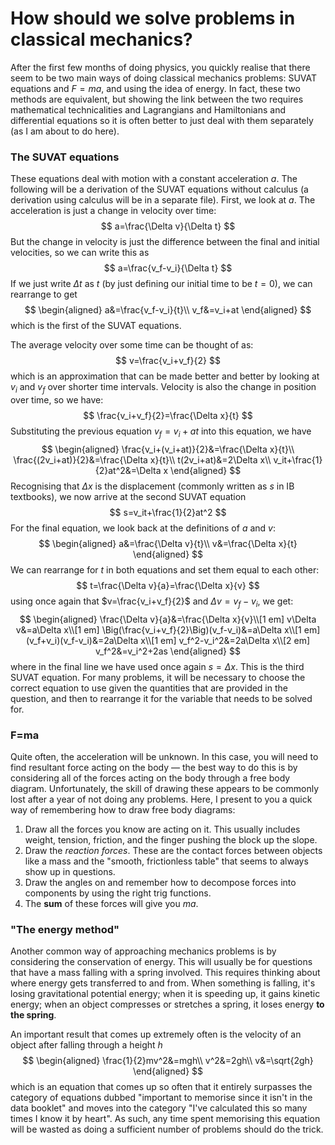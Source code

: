 # How should we solve problems in classical mechanics?

After the first few months of doing physics, you quickly realise that there seem to be two main ways of doing classical mechanics problems: SUVAT equations and $F=ma$, and using the idea of energy. In fact, these two methods are equivalent, but showing the link between the two requires mathematical technicalities and Lagrangians and Hamiltonians and differential equations so it is often better to just deal with them separately (as I am about to do here).

### The SUVAT equations

These equations deal with motion with a constant acceleration $a$. The following will be a derivation of the SUVAT equations without calculus (a derivation using calculus will be in a separate file). First, we look at $a$. The acceleration is just a change in velocity over time:
$$
a=\frac{\Delta v}{\Delta t}
$$
But the change in velocity is just the difference between the final and initial velocities, so we can write this as
$$
a=\frac{v_f-v_i}{\Delta t}
$$
If we just write $\Delta t$ as $t$ (by just defining our initial time to be $t=0$), we can rearrange to get
$$
\begin{aligned}
a&=\frac{v_f-v_i}{t}\\
v_f&=v_i+at
\end{aligned}
$$
which is the first of the SUVAT equations.

The average velocity over some time can be thought of as:
$$
v=\frac{v_i+v_f}{2}
$$
which is an approximation that can be made better and better by looking at $v_i$ and $v_f$ over shorter time intervals. Velocity is also the change in position over time, so we have:
$$
\frac{v_i+v_f}{2}=\frac{\Delta x}{t}
$$
Substituting the previous equation $v_f=v_i+at$ into this equation, we have
$$
\begin{aligned}
\frac{v_i+(v_i+at)}{2}&=\frac{\Delta x}{t}\\
\frac{(2v_i+at)}{2}&=\frac{\Delta x}{t}\\
t(2v_i+at)&=2\Delta x\\
v_it+\frac{1}{2}at^2&=\Delta x
\end{aligned}
$$
Recognising that $\Delta x$ is the displacement (commonly written as $s$ in IB textbooks), we now arrive at the second SUVAT equation
$$
s=v_it+\frac{1}{2}at^2
$$
For the final equation, we look back at the definitions of $a$ and $v$:
$$
\begin{aligned}
a&=\frac{\Delta v}{t}\\
v&=\frac{\Delta x}{t}
\end{aligned}
$$
We can rearrange for $t$ in both equations and set them equal to each other:
$$
t=\frac{\Delta v}{a}=\frac{\Delta x}{v}
$$
using once again that $v=\frac{v_i+v_f}{2}$ and $\Delta v=v_f-v_i$, we get:
$$
\begin{aligned}
\frac{\Delta v}{a}&=\frac{\Delta x}{v}\\[1 em]
v\Delta v&=a\Delta x\\[1 em]
\Big(\frac{v_i+v_f}{2}\Big)(v_f-v_i)&=a\Delta x\\[1 em]
(v_f+v_i)(v_f-v_i)&=2a\Delta x\\[1 em]
v_f^2-v_i^2&=2a\Delta x\\[2 em]
v_f^2&=v_i^2+2as
\end{aligned}
$$
where in the final line we have used once again $s=\Delta x$. This is the third SUVAT equation. For many problems, it will be necessary to choose the correct equation to use given the quantities that are provided in the question, and then to rearrange it for the variable that needs to be solved for.

### F=ma

Quite often, the acceleration will be unknown. In this case, you will need to find resultant force acting on the body — the best way to do this is by considering all of the forces acting on the body through a free body diagram. Unfortunately, the skill of drawing these appears to be commonly lost after a year of not doing any problems. Here, I present to you a quick way of remembering how to draw free body diagrams:

1. Draw all the forces you know are acting on it. This usually includes weight, tension, friction, and the finger pushing the block up the slope.
2. Draw the _reaction forces_. These are the contact forces between objects like a mass and the "smooth, frictionless table" that seems to always show up in questions.
3. Draw the angles on and remember how to decompose forces into components by using the right trig functions.
4. The **sum** of these forces will give you $ma$.

### "The energy method"

Another common way of approaching mechanics problems is by considering the conservation of energy. This will usually be for questions that have a mass falling with a spring involved. This requires thinking about where energy gets transferred to and from. When something is falling, it's losing gravitational potential energy; when it is speeding up, it gains kinetic energy; when an object compresses or stretches a spring, it loses energy **to the spring**.

An important result that comes up extremely often is the velocity of an object after falling through a height $h$
$$
\begin{aligned}
\frac{1}{2}mv^2&=mgh\\
v^2&=2gh\\
v&=\sqrt{2gh}
\end{aligned}
$$
which is an equation that comes up so often that it entirely surpasses the category of equations dubbed "important to memorise since it isn't in the data booklet" and moves into the category "I've calculated this so many times I know it by heart". As such, any time spent memorising this equation will be wasted as doing a sufficient number of problems should do the trick.